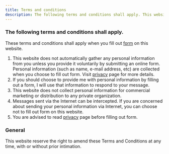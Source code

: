 ```yaml
---
title: Terms and conditions
description: The following terms and conditions shall apply. This website reserve the right to amend these Terms and Conditions at any time, with or without prior intimation.
---
```


<h3>The following terms and conditions shall apply.</h3>
<p>
  These terms and conditions shall apply when you fill out
  <a href="/contact">form</a> on this website.
</p>

<ol>
  <li>
    This website does not automatically gather any personal information from you
    unless you provide it voluntarily by submitting
    an online form. Personal information (such as name, e-mail address, etc)
    are collected when you choose to fill out form. Visit
    <a href="/privacy">privacy</a> page for more details.
  </li>
  <li>
    If you should choose to provide me with personal information by filling out
    a form, I will use that information to respond to your message.
  </li>
  <li>
    This website does not collect personal information for commercial marketing
    or distribution to any private organization.
  </li>
  <li>
    Messages sent via the Internet can be intercepted. If you are concerned
    about sending your personal information via Internet, you can choose not to
    fill out form on this website.
  </li>
  <li>
    You are advised to read <a href="/privacy">privacy</a> page before filling
    out form.
  </li>
</ol>

<h3>General</h3>
<p>
  This website reserve the right to amend these Terms and Conditions at any time,
  with or without prior intimation.
</p>